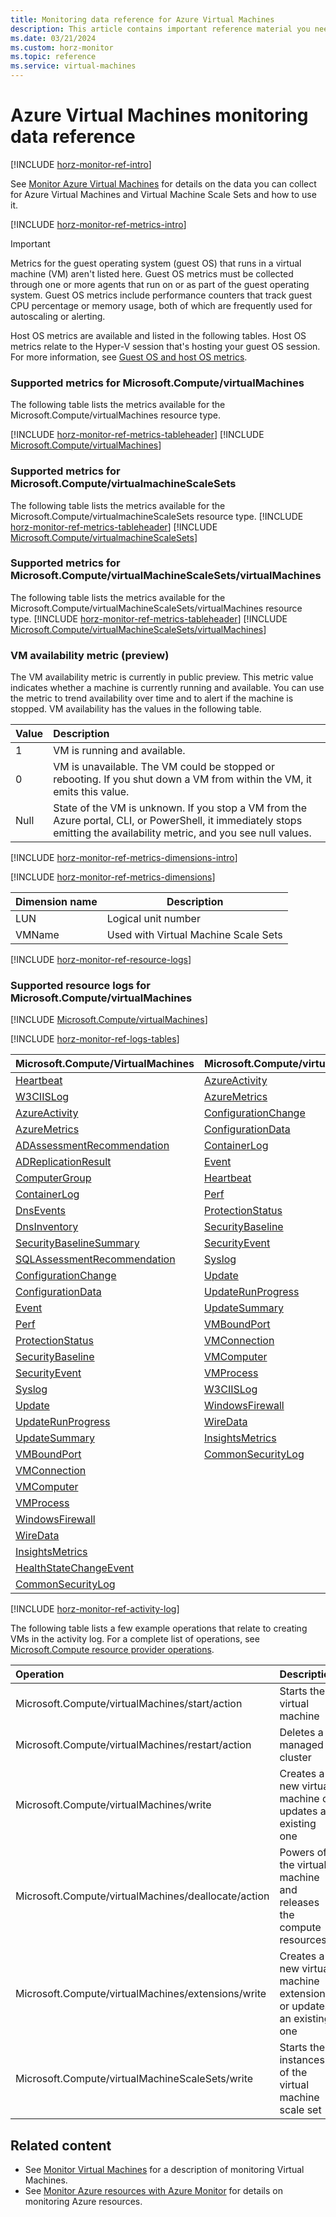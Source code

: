 ```yaml
---
title: Monitoring data reference for Azure Virtual Machines
description: This article contains important reference material you need when you monitor Azure Virtual Machines and Virtual Machine Scale Sets.
ms.date: 03/21/2024
ms.custom: horz-monitor
ms.topic: reference
ms.service: virtual-machines
---
```


<!-- 
IMPORTANT 
To make this template easier to use, first:
1. Search and replace Virtual Machines with the official name of your service.
2. Search and replace virtual-machines with the service name to use in GitHub filenames.-->

<!-- VERSION 3.0 2024_01_01
For background about this template, see https://review.learn.microsoft.com/en-us/help/contribute/contribute-monitoring?branch=main -->

<!-- Most services can use the following sections unchanged. All headings are required unless otherwise noted.
The sections use #included text you don't have to maintain, which changes when Azure Monitor functionality changes. Add info into the designated service-specific places if necessary. Remove #includes or template content that aren't relevant to your service.

At a minimum your service should have the following two articles:

1. The primary monitoring article (based on the template monitor-service-template.md)
   - Title: "Monitor Virtual Machines"
   - TOC title: "Monitor"
   - Filename: "monitor-vm.md"

2. A reference article that lists all the metrics and logs for your service (based on this template).
   - Title: "Virtual Machines monitoring data reference"
   - TOC title: "Monitoring data reference"
   - Filename: "monitor-vm-reference.md".
-->

# Azure Virtual Machines monitoring data reference

<!-- Intro. Required. -->
[!INCLUDE [horz-monitor-ref-intro](~/reusable-content/ce-skilling/azure/includes/azure-monitor/horizontals/horz-monitor-ref-intro.md)]

See [Monitor Azure Virtual Machines](monitor-vm.md) for details on the data you can collect for Azure Virtual Machines and Virtual Machine Scale Sets and how to use it.

<!-- ## Metrics. Required section. -->
[!INCLUDE [horz-monitor-ref-metrics-intro](~/reusable-content/ce-skilling/azure/includes/azure-monitor/horizontals/horz-monitor-ref-metrics-intro.md)]
<!-- Repeat the following section for each resource type/namespace in your service. -->

>[!IMPORTANT]
>Metrics for the guest operating system (guest OS) that runs in a virtual machine (VM) aren't listed here. Guest OS metrics must be collected through one or more agents that run on or as part of the guest operating system. Guest OS metrics include performance counters that track guest CPU percentage or memory usage, both of which are frequently used for autoscaling or alerting.
>
>Host OS metrics are available and listed in the following tables. Host OS metrics relate to the Hyper-V session that's hosting your guest OS session. For more information, see [Guest OS and host OS metrics](/azure/azure-monitor/reference/supported-metrics/metrics-index#guest-os-and-host-os-metrics).

### Supported metrics for Microsoft.Compute/virtualMachines
The following table lists the metrics available for the Microsoft.Compute/virtualMachines resource type.
<!-- For each ### section:
1. Replace the <ResourceType/namespace> placeholder in the heading and introductory sentence. Example: ### Supported metrics for Microsoft.Storage/storageAccounts/blobServices
2. Find the metrics for the resource type at https://learn.microsoft.com/azure/azure-monitor/reference/supported-metrics/metrics-index#supported-metrics-per-resource-type, which is autogenerated from underlying systems.
3. Either link to the listed metrics page(s), OR #include the metrics table(s), starting with the tableheader #include.
4. Add any further information after each metrics table #include or link.
Example link to metrics page: - [Microsoft.Storage/storageAccounts/blobServices](/azure/azure-monitor/reference/supported-metrics/microsoft-storage-storageaccounts-blobservices-metrics)
Example #include. Start with the metrics tableheader: -->
[!INCLUDE [horz-monitor-ref-metrics-tableheader](~/reusable-content/ce-skilling/azure/includes/azure-monitor/horizontals/horz-monitor-ref-metrics-tableheader.md)]
[!INCLUDE [Microsoft.Compute/virtualMachines](~/azure-reference-other-repo/azure-monitor-ref/supported-metrics/includes/microsoft-compute-virtualmachines-metrics-include.md)]

### Supported metrics for Microsoft.Compute/virtualmachineScaleSets
The following table lists the metrics available for the Microsoft.Compute/virtualmachineScaleSets resource type.
[!INCLUDE [horz-monitor-ref-metrics-tableheader](~/reusable-content/ce-skilling/azure/includes/azure-monitor/horizontals/horz-monitor-ref-metrics-tableheader.md)]
[!INCLUDE [Microsoft.Compute/virtualmachineScaleSets](~/azure-reference-other-repo/azure-monitor-ref/supported-metrics/includes/microsoft-compute-virtualmachinescalesets-metrics-include.md)]

### Supported metrics for Microsoft.Compute/virtualMachineScaleSets/virtualMachines
The following table lists the metrics available for the Microsoft.Compute/virtualMachineScaleSets/virtualMachines resource type.
[!INCLUDE [horz-monitor-ref-metrics-tableheader](~/reusable-content/ce-skilling/azure/includes/azure-monitor/horizontals/horz-monitor-ref-metrics-tableheader.md)]
[!INCLUDE [Microsoft.Compute/virtualMachineScaleSets/virtualMachines](~/azure-reference-other-repo/azure-monitor-ref/supported-metrics/includes/microsoft-compute-virtualmachinescalesets-virtualmachines-metrics-include.md)]

### VM availability metric (preview)
The VM availability metric is currently in public preview. This metric value indicates whether a machine is currently running and available. You can use the metric to trend availability over time and to alert if the machine is stopped. VM availability has the values in the following table.

| Value | Description |
|:---|:---|
| 1 | VM is running and available. | 
| 0 | VM is unavailable. The VM could be stopped or rebooting. If you shut down a VM from within the VM, it emits this value. |
| Null | State of the VM is unknown. If you stop a VM from the Azure portal, CLI, or PowerShell, it immediately stops emitting the availability metric, and you see null values. |

<!-- ## Metric dimensions. Required section. -->
[!INCLUDE [horz-monitor-ref-metrics-dimensions-intro](~/reusable-content/ce-skilling/azure/includes/azure-monitor/horizontals/horz-monitor-ref-metrics-dimensions-intro.md)]
<!-- Use one of the following includes, depending on whether you have metrics with dimensions.
- If you have metrics with dimensions, use the following include and list the metrics with dimensions after the include. For an example, see https://learn.microsoft.com/azure/storage/common/monitor-storage-reference#metrics-dimensions. Questions: email azmondocs@microsoft.com. -->
[!INCLUDE [horz-monitor-ref-metrics-dimensions](~/reusable-content/ce-skilling/azure/includes/azure-monitor/horizontals/horz-monitor-ref-metrics-dimensions.md)]

| Dimension name | Description |
| ------------------- | ----------------- |
| LUN | Logical unit number |
| VMName | Used with Virtual Machine Scale Sets |

<!-- If you DON'T have metrics with dimensions, use the following include: 
[!INCLUDE [horz-monitor-ref-no-metrics-dimensions](~/reusable-content/ce-skilling/azure/includes/azure-monitor/horizontals/horz-monitor-ref-no-metrics-dimensions.md)] -->

<!-- ## Resource logs. Required section. -->
[!INCLUDE [horz-monitor-ref-resource-logs](~/reusable-content/ce-skilling/azure/includes/azure-monitor/horizontals/horz-monitor-ref-resource-logs.md)]

<!-- Add at least one resource provider/resource type here. Repeat this section for each resource type/namespace in your service. Example: ### Supported resource logs for Microsoft.Storage/storageAccounts/blobServices -->
### Supported resource logs for Microsoft.Compute/virtualMachines
[!INCLUDE [Microsoft.Compute/virtualMachines](~/azure-reference-other-repo/azure-monitor-ref/supported-logs/includes/microsoft-compute-virtualmachines-logs-include.md)]

<!-- ## Azure Monitor Logs tables. Required section. -->
[!INCLUDE [horz-monitor-ref-logs-tables](~/reusable-content/ce-skilling/azure/includes/azure-monitor/horizontals/horz-monitor-ref-logs-tables.md)]

|Microsoft.Compute/VirtualMachines|Microsoft.Compute/virtualMachineScaleSets|
|--------------|------------------------|
|[Heartbeat](/azure/azure-monitor/reference/tables/Heartbeat#columns)|[AzureActivity](/azure/azure-monitor/reference/tables/AzureActivity#columns)|
|[W3CIISLog](/azure/azure-monitor/reference/tables/W3CIISLog#columns)|[AzureMetrics](/azure/azure-monitor/reference/tables/AzureMetrics#columns)|
|[AzureActivity](/azure/azure-monitor/reference/tables/AzureActivity#columns)|[ConfigurationChange](/azure/azure-monitor/reference/tables/ConfigurationChange#columns)|
|[AzureMetrics](/azure/azure-monitor/reference/tables/AzureMetrics#columns)|[ConfigurationData](/azure/azure-monitor/reference/tables/ConfigurationData#columns)|
|[ADAssessmentRecommendation](/azure/azure-monitor/reference/tables/ADAssessmentRecommendation)|[ContainerLog](/azure/azure-monitor/reference/tables/ContainerLog#columns)|
|[ADReplicationResult](/azure/azure-monitor/reference/tables/ADReplicationResult#columns)|[Event](/azure/azure-monitor/reference/tables/Event#columns)|
|[ComputerGroup](/azure/azure-monitor/reference/tables/ComputerGroup#columns)|[Heartbeat](/azure/azure-monitor/reference/tables/Heartbeat#columns)|
|[ContainerLog](/azure/azure-monitor/reference/tables/ContainerLog#columns)|[Perf](/azure/azure-monitor/reference/tables/Perf#columns)|
|[DnsEvents](/azure/azure-monitor/reference/tables/DnsEvents#columns)|[ProtectionStatus](/azure/azure-monitor/reference/tables/ProtectionStatus#columns)|
|[DnsInventory](/azure/azure-monitor/reference/tables/DnsInventory#columns)|[SecurityBaseline](/azure/azure-monitor/reference/tables/SecurityBaseline#columns)|
|[SecurityBaselineSummary](/azure/azure-monitor/reference/tables/SecurityBaselineSummary#columns)|[SecurityEvent](/azure/azure-monitor/reference/tables/SecurityEvent#columns)|
|[SQLAssessmentRecommendation](/azure/azure-monitor/reference/tables/SQLAssessmentRecommendation)|[Syslog](/azure/azure-monitor/reference/tables/Syslog#columns)|
|[ConfigurationChange](/azure/azure-monitor/reference/tables/ConfigurationChange#columns)|[Update](/azure/azure-monitor/reference/tables/Update#columns)|
|[ConfigurationData](/azure/azure-monitor/reference/tables/ConfigurationData#columns)|[UpdateRunProgress](/azure/azure-monitor/reference/tables/UpdateRunProgress#columns)|
|[Event](/azure/azure-monitor/reference/tables/Event#columns)|[UpdateSummary](/azure/azure-monitor/reference/tables/UpdateSummary#columns)|
|[Perf](/azure/azure-monitor/reference/tables/Perf#columns)|[VMBoundPort](/azure/azure-monitor/reference/tables/VMBoundPort#columns)|
|[ProtectionStatus](/azure/azure-monitor/reference/tables/ProtectionStatus#columns)|[VMConnection](/azure/azure-monitor/reference/tables/VMConnection#columns)|
|[SecurityBaseline](/azure/azure-monitor/reference/tables/SecurityBaseline#columns)|[VMComputer](/azure/azure-monitor/reference/tables/VMComputer#columns)|
|[SecurityEvent](/azure/azure-monitor/reference/tables/SecurityEvent#columns)|[VMProcess](/azure/azure-monitor/reference/tables/VMProcess#columns)|
|[Syslog](/azure/azure-monitor/reference/tables/Syslog#columns)|[W3CIISLog](/azure/azure-monitor/reference/tables/W3CIISLog#columns)|
|[Update](/azure/azure-monitor/reference/tables/Update#columns)|[WindowsFirewall](/azure/azure-monitor/reference/tables/WindowsFirewall#columns)|
|[UpdateRunProgress](/azure/azure-monitor/reference/tables/UpdateRunProgress#columns)|[WireData](/azure/azure-monitor/reference/tables/WireData#columns)|
|[UpdateSummary](/azure/azure-monitor/reference/tables/UpdateSummary#columns)|[InsightsMetrics](/azure/azure-monitor/reference/tables/InsightsMetrics#columns)|
|[VMBoundPort](/azure/azure-monitor/reference/tables/VMBoundPort#columns)|[CommonSecurityLog](/azure/azure-monitor/reference/tables/CommonSecurityLog#columns)|
|[VMConnection](/azure/azure-monitor/reference/tables/VMConnection#columns)||
|[VMComputer](/azure/azure-monitor/reference/tables/VMComputer#columns)||
|[VMProcess](/azure/azure-monitor/reference/tables/VMProcess#columns)||
|[WindowsFirewall](/azure/azure-monitor/reference/tables/WindowsFirewall#columns)||
|[WireData](/azure/azure-monitor/reference/tables/WireData#columns)||
|[InsightsMetrics](/azure/azure-monitor/reference/tables/InsightsMetrics#columns)||
|[HealthStateChangeEvent](/azure/azure-monitor/reference/tables/HealthStateChangeEvent#columns)||
|[CommonSecurityLog](/azure/azure-monitor/reference/tables/CommonSecurityLog#columns)||

<!-- Example:
### Storage Accounts
Microsoft.Storage/storageAccounts
- [StorageBlobLogs](/azure/azure-monitor/reference/tables/storagebloblogs#columns)

Find the table(s) for your service at https://learn.microsoft.com/azure/azure-monitor/reference/tables/tables-resourcetype. These files are auto generated from the REST API. 
Also refer to https://learn.microsoft.com/azure/azure-monitor/reference/tables/azurediagnostics#azure-diagnostics-mode to see whether your service uses the AzureDiagnostics table in Azure Monitor Logs / Log Analytics. 
Link to the service-specific tables. If your service uses the AzureDiagnostics table, list the fields you use and what they're for. If your service uses both tables, list both types of information. Add any further information after each table link, such as descriptions and usage, or information not found in the tables. 

IMPORTANT: Field names for Log Analytics may vary from the same field names for Storage. Many services need a mapping table to map the two sets of fields. -->

<!-- ## Activity log. Required section. -->
[!INCLUDE [horz-monitor-ref-activity-log](~/reusable-content/ce-skilling/azure/includes/azure-monitor/horizontals/horz-monitor-ref-activity-log.md)]
<!-- Refer to https://learn.microsoft.com/azure/role-based-access-control/resource-provider-operations and link to the possible operations for your service, using the format - [<Namespace> resource provider operations](/azure/role-based-access-control/resource-provider-operations#<namespace>).
Example: - [Microsoft.Storage resource provider operations](/azure/role-based-access-control/resource-provider-operations#microsoftstorage).
If there are other operations not in the link, list them here in table form. -->

The following table lists a few example operations that relate to creating VMs in the activity log. For a complete list of operations, see [Microsoft.Compute resource provider operations](/azure/role-based-access-control/resource-provider-operations#microsoftcompute).

| Operation | Description |
|:---|:---|
| Microsoft.Compute/virtualMachines/start/action | Starts the virtual machine |
| Microsoft.Compute/virtualMachines/restart/action | Deletes a managed cluster |
| Microsoft.Compute/virtualMachines/write | Creates a new virtual machine or updates an existing one |
| Microsoft.Compute/virtualMachines/deallocate/action | Powers off the virtual machine and releases the compute resources |
| Microsoft.Compute/virtualMachines/extensions/write | Creates a new virtual machine extension or updates an existing one |
| Microsoft.Compute/virtualMachineScaleSets/write | Starts the instances of the virtual machine scale set |

<!-- ## Other schemas. Optional section. Please keep heading in this order. If your service uses other schemas, add the following include and information. 
[!INCLUDE [horz-monitor-ref-other-schemas](~/reusable-content/ce-skilling/azure/includes/azure-monitor/horizontals/horz-monitor-ref-other-schemas.md)]
List other schemas and their usage here. These can be resource logs, alerts, event hub formats, etc. depending on what you think is important. You can put JSON messages, API responses not listed in the REST API docs, and other similar types of info here.  -->

## Related content

- See [Monitor Virtual Machines](monitor-vm.md) for a description of monitoring Virtual Machines.
- See [Monitor Azure resources with Azure Monitor](/azure/azure-monitor/essentials/monitor-azure-resource) for details on monitoring Azure resources.
